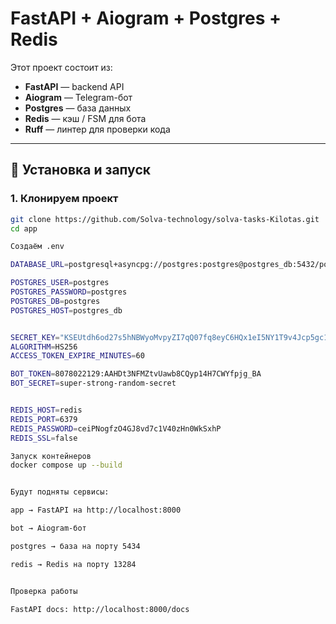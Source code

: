 # FastAPI + Aiogram + Postgres + Redis

Этот проект состоит из:
- **FastAPI** — backend API
- **Aiogram** — Telegram-бот
- **Postgres** — база данных
- **Redis** — кэш / FSM для бота
- **Ruff** — линтер для проверки кода

---

## 🚀 Установка и запуск

### 1. Клонируем проект
```bash
git clone https://github.com/Solva-technology/solva-tasks-Kilotas.git
cd app

Создаём .env

DATABASE_URL=postgresql+asyncpg://postgres:postgres@postgres_db:5432/postgres

POSTGRES_USER=postgres
POSTGRES_PASSWORD=postgres
POSTGRES_DB=postgres
POSTGRES_HOST=postgres_db


SECRET_KEY="KSEUtdh6od27s5hNBWyoMvpyZI7qQ07fq8eyC6HQx1eI5NY1T9v4Jcp5gc1p56Ra2nwwXKjmS85N5LSj-2py1Q"
ALGORITHM=HS256
ACCESS_TOKEN_EXPIRE_MINUTES=60

BOT_TOKEN=8078022129:AAHDt3NFMZtvUawb8CQyp14H7CWYfpjg_BA
BOT_SECRET=super-strong-random-secret


REDIS_HOST=redis
REDIS_PORT=6379
REDIS_PASSWORD=ceiPNogfzO4GJ8vd7c1V40zHn0WkSxhP
REDIS_SSL=false

Запуск контейнеров
docker compose up --build


Будут подняты сервисы:

app → FastAPI на http://localhost:8000

bot → Aiogram-бот

postgres → база на порту 5434

redis → Redis на порту 13284


Проверка работы

FastAPI docs: http://localhost:8000/docs
